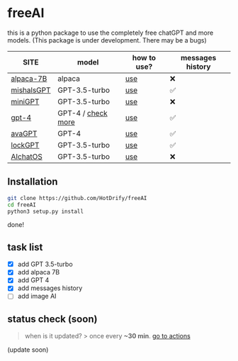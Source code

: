 # freeAI
this is a python package to use the completely free chatGPT and more models.
(This package is under development. There may be a bugs)

| SITE | model | how to use? | messages history |
| ---- | ----- | ----------- | ---------------- |
| [alpaca-7B](https://us-central1-arched-keyword-306918.cloudfunctions.net/) | alpaca | [use](freeAI/alpaca7b/README.md) | :x: |
| [mishalsGPT](https://mishalsgpt.vercel.app) | GPT-3.5-turbo | [use](freeAI/mishalsgpt/README.md) | :white_check_mark: |
| [miniGPT](https://mflsf.aitianhu.fun) | GPT-3.5-turbo | [use](freeAI/minigpt/README.md) | :x:
| [gpt-4](http://124.222.157.84:8012) | GPT-4 / [check more](freeAI/gpt4/README.md#models) | [use](freeAI/gpt4/README.md) | :white_check_mark: |
| [avaGPT](https://codelink.io/) | GPT-4 | [use](freeAI/avagpt/README.md) | :white_check_mark: |
| [lockGPT](http://lockchat.app) | GPT-3.5-turbo | [use](freeAI/lockgpt/README.md) | :white_check_mark: |
| [AIchatOS](https://aichatos.cloud) | GPT-3.5-turbo | [use](freeAI/aichatos/README.md) | :x: |
## Installation
```sh
git clone https://github.com/HotDrify/freeAI
cd freeAI
python3 setup.py install
```
done!

## task list
- [x] add GPT 3.5-turbo
- [x] add alpaca 7B
- [x] add GPT 4
- [x] add messages history
- [ ] add image AI

## status check (soon)
> when is it updated? > once every **~30 min**. [go to actions](https://github.com/HotDrify/freeAI/actions)

(update soon)